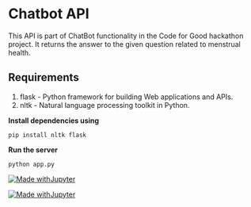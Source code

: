 # Chatbot API
This API is part of ChatBot functionality in the Code for Good hackathon project. It returns the answer to the given question related to menstrual health.

## Requirements 

1. flask - Python framework for building Web applications and APIs. 
2. nltk - Natural language processing toolkit in Python.

**Install dependencies using** 
```
pip install nltk flask 
```

**Run the server**
```
python app.py
```


[![Made withJupyter](https://img.shields.io/badge/Made%20with-Flask-black?style=for-the-badge&logo=flask)](https://jupyter.org/try)

[![Made withJupyter](https://img.shields.io/badge/Deployed%20on-Heroku-purple?style=for-the-badge&logo=heroku)](https://jupyter.org/try)

